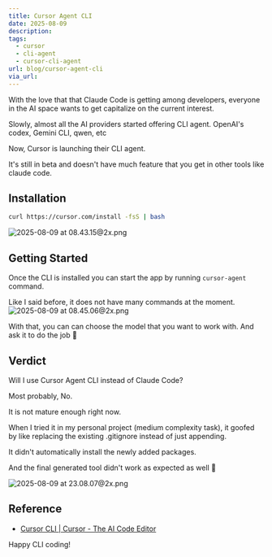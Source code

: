 ```yaml
---
title: Cursor Agent CLI
date: 2025-08-09
description: 
tags:
  - cursor
  - cli-agent
  - cursor-cli-agent
url: blog/cursor-agent-cli
via_url:
---
```


With the love that that Claude Code is getting among developers, everyone in the AI space wants to get capitalize on the current interest.

Slowly, almost all the AI providers started offering CLI agent. OpenAI's codex, Gemini CLI, qwen, etc

Now, Cursor is launching their CLI agent.

It's still in beta and doesn't have much feature that you get in other tools like claude code.

## Installation
```bash
curl https://cursor.com/install -fsS | bash
```

![2025-08-09 at 08.43.15@2x.png](/images/2025-08-09-at-08.43.15-at-2x.png)

## Getting Started

Once the CLI is installed you can start the app by running `cursor-agent` command.

Like I said before, it does not have many commands at the moment.
![2025-08-09 at 08.45.06@2x.png](/images/2025-08-09-at-08.45.06-at-2x.png)

With that, you can can choose the model that you want to work with. And ask it to do the job 🤖

## Verdict
Will I use Cursor Agent CLI instead of Claude Code?

Most probably, No.

It is not mature enough right now.

When I tried it in my personal project (medium complexity task), it goofed by like replacing the existing .gitignore instead of just appending.

It didn't automatically install the newly added packages.

And the final generated tool didn't work as expected as well 🙈

![2025-08-09 at 23.08.07@2x.png](/images/2025-08-09-at-23.08.07-at-2x.png)

## Reference
- [Cursor CLI | Cursor - The AI Code Editor](https://cursor.com/cli)

Happy CLI coding!